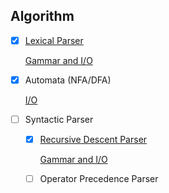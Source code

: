 ## Algorithm

- [x] [Lexical Parser](LexParser/LexParser.h)

    [Gammar and I/O](LexParser/README.md)

- [x] Automata (NFA/DFA)

    [I/O](Automata/README.md)

- [ ] Syntactic Parser

    - [x] [Recursive Descent Parser](RDP/RDP.h)

        [Gammar and I/O](RDP/README.md)

    - [ ] Operator Precedence Parser
